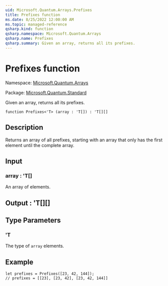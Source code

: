 ```yaml
---
uid: Microsoft.Quantum.Arrays.Prefixes
title: Prefixes function
ms.date: 8/25/2022 12:00:00 AM
ms.topic: managed-reference
qsharp.kind: function
qsharp.namespace: Microsoft.Quantum.Arrays
qsharp.name: Prefixes
qsharp.summary: Given an array, returns all its prefixes.
---
```


# Prefixes function

Namespace: [Microsoft.Quantum.Arrays](xref:Microsoft.Quantum.Arrays)

Package: [Microsoft.Quantum.Standard](https://nuget.org/packages/Microsoft.Quantum.Standard)


Given an array, returns all its prefixes.

```qsharp
function Prefixes<'T> (array : 'T[]) : 'T[][]
```


## Description

Returns an array of all prefixes, starting with an array that onlyhas the first element until the complete array.

## Input

### array : 'T[]

An array of elements.



## Output : 'T[][]



## Type Parameters

### 'T

The type of `array` elements.

## Example

```qsharplet prefixes = Prefixes([23, 42, 144]);// prefixes = [[23], [23, 42], [23, 42, 144]]```